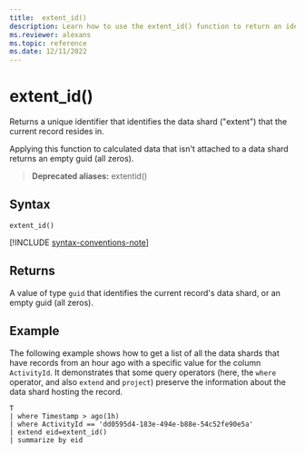 ```yaml
---
title:  extent_id()
description: Learn how to use the extent_id() function to return an identifier of the current record's data shard
ms.reviewer: alexans
ms.topic: reference
ms.date: 12/11/2022
---
```

# extent_id()

Returns a unique identifier that identifies the data shard ("extent") that the current record resides in.

Applying this function to calculated data that isn't attached to a data shard returns an empty guid (all zeros).

> **Deprecated aliases:** extentid()

## Syntax

`extent_id()`

[!INCLUDE [syntax-conventions-note](../includes/syntax-conventions-note.md)]

## Returns

A value of type `guid` that identifies the current record's data shard,
or an empty guid (all zeros).

## Example

The following example shows how to get a list of all the data shards
that have records from an hour ago with a specific value for the
column `ActivityId`. It demonstrates that some query operators (here,
the `where` operator, and also `extend` and `project`)
preserve the information about the data shard hosting the record.

```kusto
T
| where Timestamp > ago(1h)
| where ActivityId == 'dd0595d4-183e-494e-b88e-54c52fe90e5a'
| extend eid=extent_id()
| summarize by eid
```


